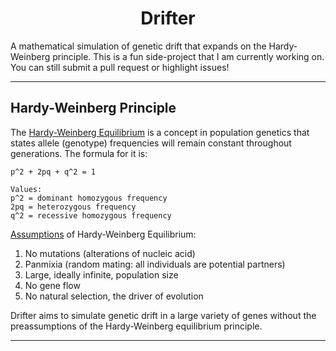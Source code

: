 <h1 align = "center">Drifter</h1>


A mathematical simulation of genetic drift that expands on the Hardy-Weinberg principle.
This is a fun side-project that I am currently working on. You can still submit a pull request or highlight issues!

---
<h2>Hardy-Weinberg Principle</h2>

The [Hardy-Weinberg Equilibrium](https://en.wikipedia.org/wiki/Hardy%E2%80%93Weinberg_principle) is a concept in population genetics that states allele (genotype) frequencies will remain constant throughout generations. The formula for it is:

```
p^2 + 2pq + q^2 = 1

Values:
p^2 = dominant homozygous frequency
2pq = heterozygous frequency
q^2 = recessive homozygous frequency
```

[Assumptions](https://www.khanacademy.org/science/ap-biology/natural-selection/hardy-weinberg-equilibrium/a/hardy-weinberg-mechanisms-of-evolution#:~:text=When%20a%20population%20is%20in%20Hardy%2DWeinberg%20equilibrium%20for%20a,population%20size%2C%20and%20no%20selection.) of Hardy-Weinberg Equilibrium:

1. No mutations (alterations of nucleic acid)
2. Panmixia (random mating: all individuals are potential partners)
3. Large, ideally infinite, population size
4. No gene flow
5. No natural selection, the driver of evolution

Drifter aims to simulate genetic drift in a large variety of genes without the preassumptions of the Hardy-Weinberg equilibrium principle. 

---
